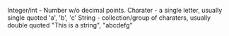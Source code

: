 Integer/int - Number w/o decimal points.
Charater -  a single letter, usually single quoted 'a', 'b', 'c'
String - collection/group of charaters, usually double quoted "This is a string", "abcdefg"
